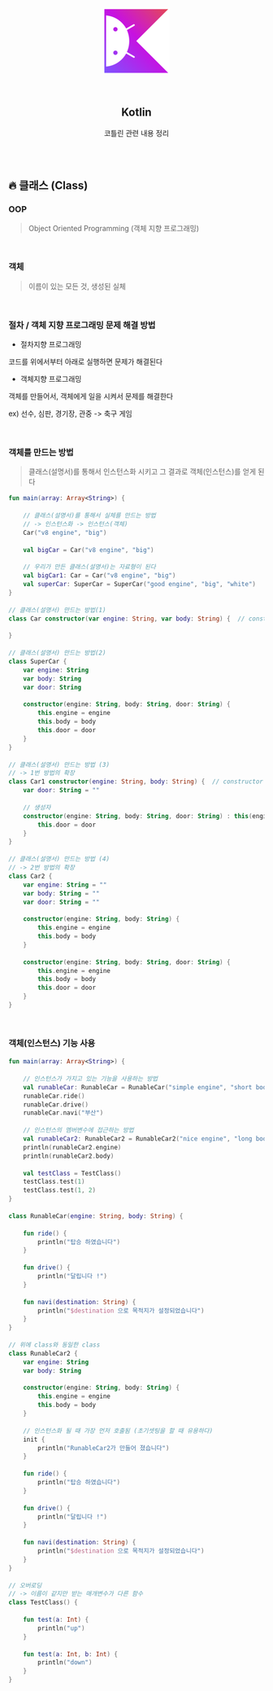 <div align="center">
  <p>
    <img src="../README.assets/kotlin-hero.png">
  </p>
  <br>
  <h2>Kotlin</h2>
  <p>코틀린 관련 내용 정리</p>
  <br>
  <br>
</div>








## 🔥 클래스 (Class)

### OOP

> Object Oriented Programming (객체 지향 프로그래밍)

<br>

### 객체

> 이름이 있는 모든 것, 생성된 실체

<br>

### 절차 / 객체 지향 프로그래밍 문제 해결 방법

- 절차지향 프로그래밍

코드를 위에서부터 아래로 실행하면 문제가 해결된다

- 객체지향 프로그래밍

객체를 만들어서, 객체에게 일을 시켜서 문제를 해결한다

ex) 선수, 심판, 경기장, 관중 -> 축구 게임

<br>

### 객체를 만드는 방법

> 클래스(설명서)를 통해서 인스턴스화 시키고 그 결과로 객체(인스턴스)를 얻게 된다

```kotlin
fun main(array: Array<String>) {
    
    // 클래스(설명서)를 통해서 실체를 만드는 방법
    // -> 인스턴스화 -> 인스턴스(객체)
    Car("v8 engine", "big")

    val bigCar = Car("v8 engine", "big")

    // 우리가 만든 클래스(설명서)는 자료형이 된다
    val bigCar1: Car = Car("v8 engine", "big")
    val superCar: SuperCar = SuperCar("good engine", "big", "white")
}

// 클래스(설명서) 만드는 방법(1)
class Car constructor(var engine: String, var body: String) {  // constructor 생략 가능

}

// 클래스(설명서) 만드는 방법(2)
class SuperCar {
    var engine: String
    var body: String
    var door: String

    constructor(engine: String, body: String, door: String) {
        this.engine = engine
        this.body = body
        this.door = door
    }
}

// 클래스(설명서) 만드는 방법 (3) 
// -> 1번 방법의 확장
class Car1 constructor(engine: String, body: String) {  // constructor 생략 가능
    var door: String = ""

    // 생성자
    constructor(engine: String, body: String, door: String) : this(engine, body) {
        this.door = door
    }
}

// 클래스(설명서) 만드는 방법 (4) 
// -> 2번 방법의 확장
class Car2 {
    var engine: String = ""
    var body: String = ""
    var door: String = ""

    constructor(engine: String, body: String) {
        this.engine = engine
        this.body = body
    }

    constructor(engine: String, body: String, door: String) {
        this.engine = engine
        this.body = body
        this.door = door
    }
}
```

<br>

### 객체(인스턴스) 기능 사용

```kotlin
fun main(array: Array<String>) {

    // 인스턴스가 가지고 있는 기능을 사용하는 방법
    val runableCar: RunableCar = RunableCar("simple engine", "short body")
    runableCar.ride()
    runableCar.drive()
    runableCar.navi("부산")

    // 인스턴스의 멤버변수에 접근하는 방법
    val runableCar2: RunableCar2 = RunableCar2("nice engine", "long body")
    println(runableCar2.engine)
    println(runableCar2.body)

    val testClass = TestClass()
    testClass.test(1)
    testClass.test(1, 2)
}

class RunableCar(engine: String, body: String) {

    fun ride() {
        println("탑승 하였습니다")
    }

    fun drive() {
        println("달립니다 !")
    }

    fun navi(destination: String) {
        println("$destination 으로 목적지가 설정되었습니다")
    }
}

// 위에 class와 동일한 class
class RunableCar2 {
    var engine: String
    var body: String

    constructor(engine: String, body: String) {
        this.engine = engine
        this.body = body
    }
	
    // 인스턴스화 될 때 가장 먼저 호출됨 (초기셋팅을 할 때 유용하다)
    init {
        println("RunableCar2가 만들어 졌습니다")
    }

    fun ride() {
        println("탑승 하였습니다")
    }

    fun drive() {
        println("달립니다 !")
    }

    fun navi(destination: String) {
        println("$destination 으로 목적지가 설정되었습니다")
    }
}

// 오버로딩
// -> 이름이 같지만 받는 매개변수가 다른 함수
class TestClass() {

    fun test(a: Int) {
        println("up")
    }

    fun test(a: Int, b: Int) {
        println("down")
    }
}
```

